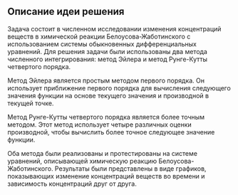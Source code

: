 ## Описание идеи решения

Задача состоит в численном исследовании изменения концентраций веществ в химической реакции Белоусова-Жаботинского с использованием системы обыкновенных дифференциальных уравнений. Для решения задачи были использованы два метода численного интегрирования: метод Эйлера и метод Рунге-Кутты четвертого порядка.

Метод Эйлера является простым методом первого порядка. Он использует приближение первого порядка для вычисления следующего значения функции на основе текущего значения и производной в текущей точке.

Метод Рунге-Кутты четвертого порядка является более точным методом. Этот метод использует четыре различных оценки производной, чтобы вычислить более точное следующее значение функции.

Оба метода были реализованы и протестированы на системе уравнений, описывающей химическую реакцию Белоусова-Жаботинского. Результаты были представлены в виде графиков, показывающих изменение концентраций веществ во времени и зависимость концентраций друг от друга.